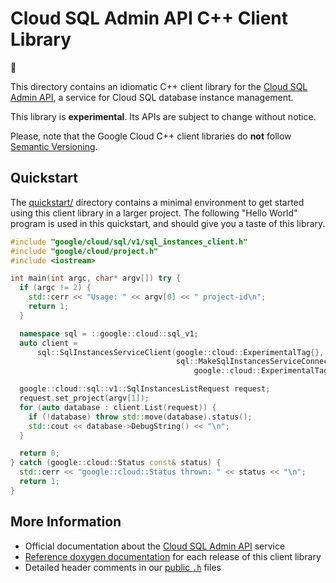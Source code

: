 # Cloud SQL Admin API C++ Client Library

:construction:

This directory contains an idiomatic C++ client library for the
[Cloud SQL Admin API][cloud-service-docs], a service for Cloud SQL database
instance management.

This library is **experimental**. Its APIs are subject to change without notice.

Please, note that the Google Cloud C++ client
libraries do **not** follow [Semantic Versioning](https://semver.org/).

## Quickstart

The [quickstart/](quickstart/README.md) directory contains a minimal environment
to get started using this client library in a larger project. The following
"Hello World" program is used in this quickstart, and should give you a taste of
this library.

<!-- inject-quickstart-start -->

```cc
#include "google/cloud/sql/v1/sql_instances_client.h"
#include "google/cloud/project.h"
#include <iostream>

int main(int argc, char* argv[]) try {
  if (argc != 2) {
    std::cerr << "Usage: " << argv[0] << " project-id\n";
    return 1;
  }

  namespace sql = ::google::cloud::sql_v1;
  auto client =
      sql::SqlInstancesServiceClient(google::cloud::ExperimentalTag{},
                                     sql::MakeSqlInstancesServiceConnectionRest(
                                         google::cloud::ExperimentalTag{}));

  google::cloud::sql::v1::SqlInstancesListRequest request;
  request.set_project(argv[1]);
  for (auto database : client.List(request)) {
    if (!database) throw std::move(database).status();
    std::cout << database->DebugString() << "\n";
  }

  return 0;
} catch (google::cloud::Status const& status) {
  std::cerr << "google::cloud::Status thrown: " << status << "\n";
  return 1;
}
```

<!-- inject-quickstart-end -->

## More Information

- Official documentation about the [Cloud SQL Admin API][cloud-service-docs] service
- [Reference doxygen documentation][doxygen-link] for each release of this
  client library
- Detailed header comments in our [public `.h`][source-link] files

[cloud-service-docs]: https://cloud.google.com/sql
[doxygen-link]: https://googleapis.dev/cpp/google-cloud-sql/latest/
[source-link]: https://github.com/googleapis/google-cloud-cpp/tree/main/google/cloud/sql
